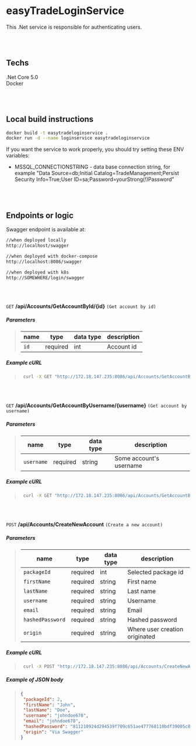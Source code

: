 # easyTradeLoginService
This .Net service is responsible for authenticating users.   

<br/><br/>

## Techs
.Net Core 5.0   
Docker   

<br/><br/>

## Local build instructions
```sh
docker build -t easytradeloginservice .
docker run -d --name loginservice easytradeloginservice
```   
If you want the service to work properly, you should try setting these ENV variables:   
- MSSQL_CONNECTIONSTRING - data base connection string, for example "Data Source=db;Initial Catalog=TradeManagement;Persist Security Info=True;User ID=sa;Password=yourStrong(!)Password"   


<br/><br/>

## Endpoints or logic
Swagger endpoint is available at:
```sh
//when deployed locally
http://localhost/swagger

//when deployed with docker-compose
http://localhost:8086/swagger

//when deployed with k8s
http://SOMEWHERE/login/swagger
```

<br/><br/>

`GET` <b>/api/Accounts/GetAccountById/{id}</b> `(Get account by id)`

##### Parameters
> | name | type | data type | description |
> |------|------|-----------|-------------|
> | `id` | required | int | Account id |

##### Example cURL
> ```bash
>  curl -X GET "http://172.18.147.235:8086/api/Accounts/GetAccountById/1" -H  "accept: text/plain"
> ```

<br/><br/>

`GET` <b>/api/Accounts/GetAccountByUsername/{username}</b> `(Get account by username)`

##### Parameters
> | name | type | data type | description |
> |------|------|-----------|-------------|
> | `username` | required | string | Some account's username |

##### Example cURL
> ```bash
>  curl -X GET "http://172.18.147.235:8086/api/Accounts/GetAccountByUsername/labuser" -H  "accept: text/plain"
> ```

<br/><br/>

`POST` <b>/api/Accounts/CreateNewAccount</b> `(Create a new account)`

##### Parameters
> | name | type | data type | description |
> |------|------|-----------|-------------|
> | `packageId` | required | int | Selected package id |
> | `firstName` | required | string | First name |
> | `lastName` | required | string | Last name |
> | `username` | required | string | Username |
> | `email` | required | string | Email |
> | `hashedPassword` | required | string | Hashed password |
> | `origin` | required | string | Where user creation originated |

##### Example cURL
> ```bash
>  curl -X POST "http://172.18.147.235:8086/api/Accounts/CreateNewAccount" -H  "accept: text/plain" -H  "Content-Type: application/json" -d "{\"packageId\":2,\"firstName\":\"John\",\"lastName\":\"Doe\",\"username\":\"johndoe678\",\"email\":\"johndoe678\",\"hashedPassword\":\"811210924d294539f709c651ae477768110bdf39005c877bb32bf495b56ce6bd\",\"origin\":\"Via Swagger\"}"
> ```

##### Example of JSON body
> ```json
>{
>  "packageId": 2,
>  "firstName": "John",
>  "lastName": "Doe",
>  "username": "johndoe678",
>  "email": "johndoe678",
>  "hashedPassword": "811210924d294539f709c651ae477768110bdf39005c877bb32bf495b56ce6bd",
>  "origin": "Via Swagger"
>}
> ```

<br/><br/>


